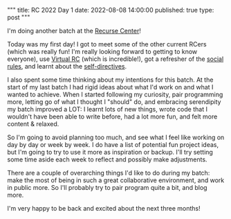 """
title: RC 2022 Day 1
date: 2022-08-08 14:00:00
published: true
type: post
"""

I'm doing another batch at the [Recurse Center](https://www.recurse.com)!  

Today was my first day!  I got to meet some of the other current RCers (which was really fun! I'm really looking forward to getting to know everyone), use [Virtual RC](https://www.youtube.com/watch?v=Qv801wYJoXQ) (which is incredible!), got a refresher of the [social rules](https://www.recurse.com/social-rules), and learnt about the [self-directives](https://www.recurse.com/self-directives).  

I also spent some time thinking about my intentions for this batch.  At the start of my last batch I had rigid ideas about what I'd work on and what I wanted to achieve.  When I started following my curiosity, pair programming more, letting go of what I thought I "should" do, and embracing serendipity my batch improved a LOT: I learnt lots of new things, wrote code that I wouldn't have been able to write before, had a lot more fun, and felt more content & relaxed.

So I'm going to avoid planning too much, and see what I feel like working on day by day or week by week.  I do have a list of potential fun project ideas, but I'm going to try to use it more as inspiration or backup.  I'll try setting some time aside each week to reflect and possibly make adjustments.

There are a couple of overarching things I'd like to do during my batch: make the most of being in such a great collaborative environment, and work in public more.  So I'll probably try to pair program quite a bit, and blog more.

I'm very happy to be back and excited about the next three months!
